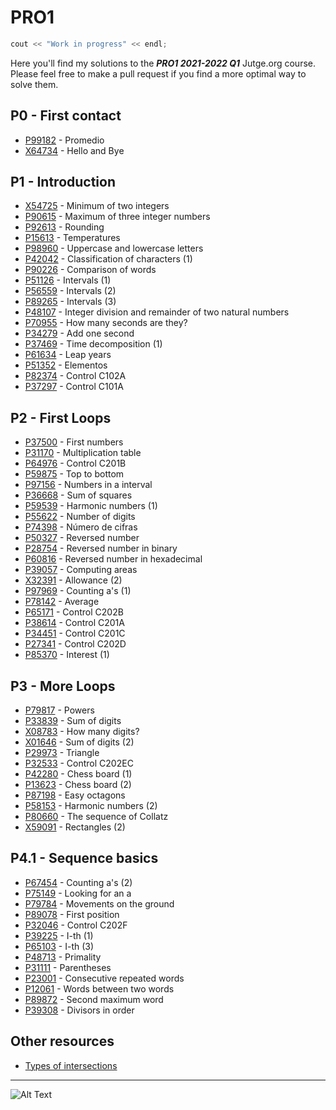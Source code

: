 # PRO1

```c++
cout << "Work in progress" << endl;
```
Here you'll find my solutions to the **_PRO1 2021-2022 Q1_** Jutge.org course. Please feel free to make a pull request if you find a more optimal way to solve them.
## P0 - First contact
- [P99182](https://github.com/arnxxau/PRO1/blob/master/P0%20-%20First%20contact/P99182.cpp) - Promedio
- [X64734](https://github.com/arnxxau/PRO1/blob/master/P0%20-%20First%20contact/X64734.cpp) - Hello and Bye

## P1 - Introduction
- [X54725](https://github.com/arnxxau/PRO1/blob/master/P1%20-%20Introduction/X54725.cpp) - Minimum of two integers
- [P90615](https://github.com/arnxxau/PRO1/blob/master/P1%20-%20Introduction/P90615.cpp) - Maximum of three integer numbers
- [P92613](https://github.com/arnxxau/PRO1/blob/master/P1%20-%20Introduction/P92613.cpp) - Rounding
- [P15613](https://github.com/arnxxau/PRO1/blob/master/P1%20-%20Introduction/P15613v2.cpp) - Temperatures
- [P98960](https://github.com/arnxxau/PRO1/blob/master/P1%20-%20Introduction/P98960.cpp) -  Uppercase and lowercase letters
- [P42042](https://github.com/arnxxau/PRO1/blob/master/P1%20-%20Introduction/P42042v2.cpp) -  Classification of characters (1)
- [P90226](https://github.com/arnxxau/PRO1/blob/master/P1%20-%20Introduction/P90226.cpp) - Comparison of words
- [P51126](https://github.com/arnxxau/PRO1/blob/master/P1%20-%20Introduction/P51126v2.cpp) -  Intervals (1)
- [P56559](https://github.com/arnxxau/PRO1/blob/master/P1%20-%20Introduction/P56559.cpp) -  Intervals (2)
- [P89265](https://github.com/arnxxau/PRO1/blob/master/P1%20-%20Introduction/P89265.cpp) -  Intervals (3)
- [P48107](https://github.com/arnxxau/PRO1/blob/master/P1%20-%20Introduction/P48107.cpp) -  Integer division and remainder of two natural numbers
- [P70955](https://github.com/arnxxau/PRO1/blob/master/P1%20-%20Introduction/P70955.cpp) -  How many seconds are they?
- [P34279](https://github.com/arnxxau/PRO1/blob/master/P1%20-%20Introduction/P34279v2.cpp) -  Add one second
- [P37469](https://github.com/arnxxau/PRO1/blob/master/P1%20-%20Introduction/P37469.cpp) -  Time decomposition (1)
- [P61634](https://github.com/arnxxau/PRO1/blob/master/P1%20-%20Introduction/P61634.cpp) -  Leap years
- [P51352](https://github.com/arnxxau/PRO1/blob/master/P1%20-%20Introduction/P51352.cpp) -  Elementos
- [P82374](https://github.com/arnxxau/PRO1/blob/master/P1%20-%20Introduction/P82374.cpp) - Control C102A
- [P37297](https://github.com/arnxxau/PRO1/blob/master/P1%20-%20Introduction/P37297v2.cpp) -  Control C101A

## P2 - First Loops
- [P37500](https://github.com/arnxxau/PRO1/blob/master/P2%20-%20First%20Loops/P37500.cpp) - First numbers
- [P31170](https://github.com/arnxxau/PRO1/blob/master/P2%20-%20First%20Loops/P31170.cpp) - Multiplication table
- [P64976](https://github.com/arnxxau/PRO1/blob/master/P2%20-%20First%20Loops/P64976.cpp) - Control C201B
- [P59875](https://github.com/arnxxau/PRO1/blob/master/P2%20-%20First%20Loops/P59875.cpp) - Top to bottom
- [P97156](https://github.com/arnxxau/PRO1/blob/master/P2%20-%20First%20Loops/P97156.cpp) - Numbers in a interval
- [P36668](https://github.com/arnxxau/PRO1/blob/master/P2%20-%20First%20Loops/P36668.cpp) - Sum of squares
- [P59539](https://github.com/arnxxau/PRO1/blob/master/P2%20-%20First%20Loops/P59539.cpp) - Harmonic numbers (1)
- [P55622](https://github.com/arnxxau/PRO1/blob/master/P2%20-%20First%20Loops/P55622.cpp) - Number of digits
- [P74398](https://github.com/arnxxau/PRO1/blob/master/P2%20-%20First%20Loops/P74398.cpp) - Número de cifras
- [P50327](https://github.com/arnxxau/PRO1/blob/master/P2%20-%20First%20Loops/P50327.cpp) - Reversed number
- [P28754](https://github.com/arnxxau/PRO1/blob/master/P2%20-%20First%20Loops/P28754.cpp) - Reversed number in binary
- [P60816](https://github.com/arnxxau/PRO1/blob/master/P2%20-%20First%20Loops/P60816.cpp) - Reversed number in hexadecimal
- [P39057](https://github.com/arnxxau/PRO1/blob/master/P2%20-%20First%20Loops/P39057.cpp) - Computing areas
- [X32391](https://github.com/arnxxau/PRO1/blob/master/P2%20-%20First%20Loops/X32391.cpp) - Allowance (2)
- [P97969](https://github.com/arnxxau/PRO1/blob/master/P2%20-%20First%20Loops/P97969.cpp) - Counting a's (1)
- [P78142](https://github.com/arnxxau/PRO1/blob/master/P2%20-%20First%20Loops/P78142.cpp) - Average
- [P65171](https://github.com/arnxxau/PRO1/blob/master/P2%20-%20First%20Loops/P65171.cpp) - Control C202B
- [P38614](https://github.com/arnxxau/PRO1/blob/master/P2%20-%20First%20Loops/P38614.cpp) - Control C201A
- [P34451](https://github.com/arnxxau/PRO1/blob/master/P2%20-%20First%20Loops/P34451.cpp) - Control C201C
- [P27341](https://github.com/arnxxau/PRO1/blob/master/P2%20-%20First%20Loops/P27341.cpp) - Control C202D
- [P85370](https://github.com/arnxxau/PRO1/blob/master/P2%20-%20First%20Loops/P85370.cpp) - Interest (1)

## P3 - More Loops
- [P79817](https://github.com/arnxxau/PRO1/blob/master/P3%20-%20More%20Loops/P79817.cpp) - Powers  
- [P33839](https://github.com/arnxxau/PRO1/blob/master/P3%20-%20More%20Loops/P33839.cpp) - Sum of digits  
- [X08783](https://github.com/arnxxau/PRO1/blob/master/P3%20-%20More%20Loops/X08783.cpp) - How many digits?  
- [X01646](https://github.com/arnxxau/PRO1/blob/master/P3%20-%20More%20Loops/X01646.cpp) - Sum of digits (2)  
- [P29973](https://github.com/arnxxau/PRO1/blob/master/P3%20-%20More%20Loops/P29973.cpp) - Triangle  
- [P32533](https://github.com/arnxxau/PRO1/blob/master/P3%20-%20More%20Loops/P32533.cpp) - Control C202EC  
- [P42280](https://github.com/arnxxau/PRO1/blob/master/P3%20-%20More%20Loops/P42280.cpp) - Chess board (1)  
- [P13623](https://github.com/arnxxau/PRO1/blob/master/P3%20-%20More%20Loops/P13623.cpp) - Chess board (2)  
- [P87198](https://github.com/arnxxau/PRO1/blob/master/P3%20-%20More%20Loops/P87198.cpp) - Easy octagons  
- [P58153](https://github.com/arnxxau/PRO1/blob/master/P3%20-%20More%20Loops/P58153.cpp) - Harmonic numbers (2)  
- [P80660](https://github.com/arnxxau/PRO1/blob/master/P3%20-%20More%20Loops/P80660.cpp) - The sequence of Collatz  
- [X59091](https://github.com/arnxxau/PRO1/blob/master/P3%20-%20More%20Loops/X59091.cpp) - Rectangles (2)  

## P4.1 - Sequence basics
- [P67454](https://github.com/arnxxau/PRO1/blob/master/P4.1%20-%20Sequence%20basics/P67454.cpp) - Counting a's (2)  
- [P75149](https://github.com/arnxxau/PRO1/blob/master/P4.1%20-%20Sequence%20basics/P75149.cpp) - Looking for an a  
- [P79784](https://github.com/arnxxau/PRO1/blob/master/P4.1%20-%20Sequence%20basics/P79784.cpp) - Movements on the ground  
- [P89078](https://github.com/arnxxau/PRO1/blob/master/P4.1%20-%20Sequence%20basics/P89078.cpp) - First position  
- [P32046](https://github.com/arnxxau/PRO1/blob/master/P4.1%20-%20Sequence%20basics/P32046.cpp) - Control C202F  
- [P39225](https://github.com/arnxxau/PRO1/blob/master/P4.1%20-%20Sequence%20basics/P39225.cpp) - I-th (1)  
- [P65103](https://github.com/arnxxau/PRO1/blob/master/P4.1%20-%20Sequence%20basics/P65103.cpp) - I-th (3)  
- [P48713](https://github.com/arnxxau/PRO1/blob/master/P4.1%20-%20Sequence%20basics/P48713.cpp) - Primality  
- [P31111](https://github.com/arnxxau/PRO1/blob/master/P4.1%20-%20Sequence%20basics/P31111.cpp) - Parentheses  
- [P23001](https://github.com/arnxxau/PRO1/blob/master/P4.1%20-%20Sequence%20basics/P23001.cpp) - Consecutive repeated words  
- [P12061](https://github.com/arnxxau/PRO1/blob/master/P4.1%20-%20Sequence%20basics/P12061.cpp) - Words between two words  
- [P89872](https://github.com/arnxxau/PRO1/blob/master/P4.1%20-%20Sequence%20basics/P89872.cpp) - Second maximum word  
- [P39308](https://github.com/arnxxau/PRO1/blob/master/P4.1%20-%20Sequence%20basics/P39308.cpp) - Divisors in order  
## Other resources
- [Types of intersections](https://github.com/arnxxau/PRO1/blob/master/P1%20-%20Introduction/types_of_intersections.pdf)
---

![Alt Text](https://64.media.tumblr.com/b7e9111da88f6bb75ac5e57d7b07e080/tumblr_pbidbwbqcR1s5wiico1_500.gifv)  